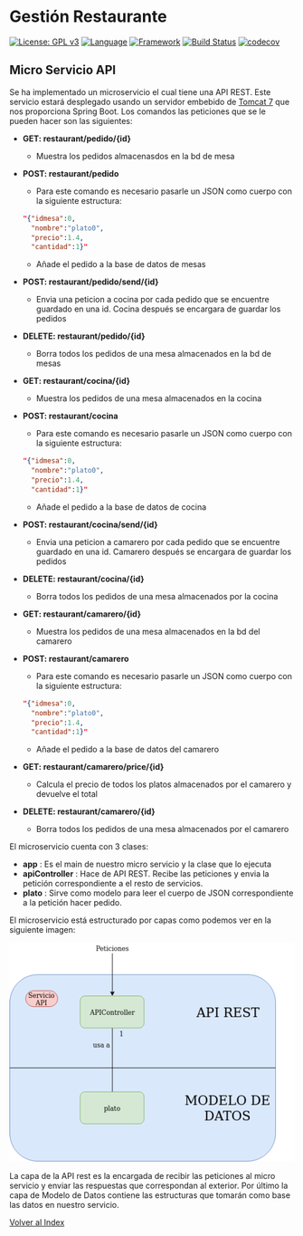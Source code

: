 # Gestión Restaurante 
[![License: GPL v3](https://img.shields.io/badge/License-GPLv3-blue.svg)](https://www.gnu.org/licenses/gpl-3.0)
[![Language](https://img.shields.io/badge/Language-java-red.svg)](https://www.java.com/)
[![Framework](https://img.shields.io/badge/Framework-spring-green.svg)](https://spring.io/)
[![Build Status](https://travis-ci.org/antmordhar/ProyectoCC.svg?branch=master)](https://travis-ci.org/antmordhar/ProyectoCC)
[![codecov](https://codecov.io/gh/antmordhar/ProyectoCC/branch/master/graph/badge.svg)](https://codecov.io/gh/antmordhar/ProyectoCC)

## Micro Servicio API

Se ha implementado un microservicio el cual tiene una API REST. Este servicio estará desplegado usando un servidor embebido de [Tomcat 7](https://spring.io/blog/2014/03/07/deploying-spring-boot-applications#embedded-web-server-deployment) que nos proporciona Spring Boot. Los comandos las peticiones que se le pueden hacer son las siguientes:

* **GET: restaurant/pedido/{id}**
  * Muestra los pedidos almacenasdos en la bd de mesa
* **POST: restaurant/pedido**
  * Para este comando es necesario pasarle un JSON como cuerpo con la siguiente estructura:

  ~~~ JSON
  "{"idmesa":0,
    "nombre":"plato0",
    "precio":1.4,
    "cantidad":1}"
  ~~~

  * Añade el pedido a la base de datos de mesas
* **POST: restaurant/pedido/send/{id}**
  * Envia una peticion a cocina por cada pedido que se encuentre guardado en una id. Cocina después se encargara de guardar los pedidos
  
* **DELETE: restaurant/pedido/{id}**
  * Borra todos los pedidos de una mesa almacenados en la bd de mesas
* **GET: restaurant/cocina/{id}**
  * Muestra los pedidos de una mesa almacenados en la cocina
* **POST: restaurant/cocina**
  * Para este comando es necesario pasarle un JSON como cuerpo con la siguiente estructura:

  ~~~ JSON
  "{"idmesa":0,
    "nombre":"plato0",
    "precio":1.4,
    "cantidad":1}"
  ~~~

  * Añade el pedido a la base de datos de cocina
* **POST: restaurant/cocina/send/{id}**
  * Envia una peticion a camarero por cada pedido que se encuentre guardado en una id. Camarero después se encargara de guardar los pedidos
  
* **DELETE: restaurant/cocina/{id}**
  * Borra todos los pedidos de una mesa almacenados por la cocina
* **GET: restaurant/camarero/{id}**
  * Muestra los pedidos de una mesa almacenados en la bd del camarero
* **POST: restaurant/camarero**
  * Para este comando es necesario pasarle un JSON como cuerpo con la siguiente estructura:

  ~~~ JSON
  "{"idmesa":0,
    "nombre":"plato0",
    "precio":1.4,
    "cantidad":1}"
  ~~~

  * Añade el pedido a la base de datos del camarero
* **GET: restaurant/camarero/price/{id}**
  * Calcula el precio de todos los platos almacenados por el camarero y devuelve el total
  
* **DELETE: restaurant/camarero/{id}**
  * Borra todos los pedidos de una mesa almacenados por el camarero

El microservicio cuenta con 3 clases:
  
* **app** : Es el main de nuestro micro servicio y la clase que lo ejecuta
* **apiController** : Hace de API REST. Recibe las peticiones y envia la petición correspondiente a el resto de servicios.
* **plato** : Sirve como modelo para leer el cuerpo de JSON correspondiente a la petición hacer pedido.

El microservicio está estructurado por capas como podemos ver en la siguiente imagen:

![Arquitectura](./APIservice.png)

La capa de la API rest es la encargada de recibir las peticiones al micro servicio y enviar las respuestas que correspondan al exterior.
Por último la capa de Modelo de Datos contiene las estructuras que tomarán como base las datos en nuestro servicio.

[Volver al Index](https://antmordhar.github.io/ProyectoCC/)